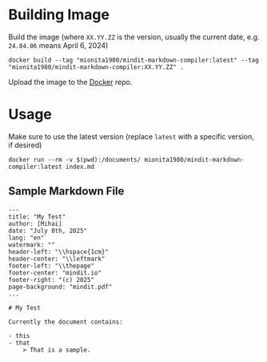 # Building Image

Build the image (where `XX.YY.ZZ` is the version, usually the current date, e.g. `24.04.06` means April 6, 2024)
```
docker build --tag "mionita1980/mindit-markdown-compiler:latest" --tag "mionita1980/mindit-markdown-compiler:XX.YY.ZZ" .
```

Upload the image to the [Docker](http://hub.docker.com) repo.


# Usage

Make sure to use the latest version (replace `latest` with a specific version, if desired)

```
docker run --rm -v $(pwd):/documents/ mionita1980/mindit-markdown-compiler:latest index.md
```


## Sample Markdown File

```
---
title: "My Test"
author: [Mihai]
date: "July 8th, 2025"
lang: "en"
watermark: ""
header-left: "\\hspace{1cm}"
header-center: "\\leftmark"
footer-left: "\\thepage"
footer-center: "mindit.io"
footer-right: "(c) 2025"
page-background: "mindit.pdf"
...

# My Test

Currently the document contains:

- this
- that
    > That is a sample.
```
